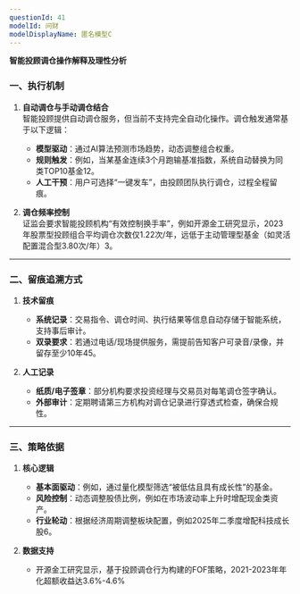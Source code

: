 ```yaml
---
questionId: 41
modelId: 问财
modelDisplayName: 匿名模型C
---
```

**智能投顾调仓操作解释及理性分析**

### 一、执行机制

1. **自动调仓与手动调仓结合**  
    智能投顾提供自动调仓服务，但当前不支持完全自动化操作。调仓触发通常基于以下逻辑：
    
    - **模型驱动**：通过AI算法预测市场趋势，动态调整组合权重。
    - **规则触发**：例如，当某基金连续3个月跑输基准指数，系统自动替换为同类TOP10基金12。
    - **人工干预**：用户可选择“一键发车”，由投顾团队执行调仓，过程全程留痕。
2. **调仓频率控制**  
    证监会要求智能投顾机构“有效控制换手率”，例如开源金工研究显示，2023年股票型投顾组合平均调仓次数仅1.22次/年，远低于主动管理型基金（如灵活配置混合型3.80次/年）3。
    

---

### 二、留痕追溯方式

1. **技术留痕**
    
    - **系统记录**：交易指令、调仓时间、执行结果等信息自动存储于智能系统，支持事后审计。
    - **双录要求**：若通过电话/现场提供服务，需提前告知客户可录音/录像，并留存至少10年45。
2. **人工记录**
    
    - **纸质/电子签章**：部分机构要求投资经理与交易员对每笔调仓签字确认。
    - **外部审计**：定期聘请第三方机构对调仓记录进行穿透式检查，确保合规性。

---

### 三、策略依据

1. **核心逻辑**
    
    - **基本面驱动**：例如，通过量化模型筛选“被低估且具有成长性”的基金。
    - **风险控制**：动态调整股债比例，例如在市场波动率上升时增配现金类资产。
    - **行业轮动**：根据经济周期调整板块配置，例如2025年二季度增配科技成长股6。
2. **数据支持**
    
    - 开源金工研究显示，基于投顾调仓行为构建的FOF策略，2021-2023年年化超额收益达3.6%-4.6%